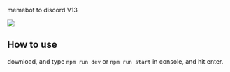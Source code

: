 memebot to discord V13

![](https://img.shields.io/github/package-json/v/arvidwedtstein/discordbotv13?style=for-the-badge)
## How to use
download, and type `npm run dev` or `npm run start` in console, and hit enter.
